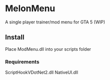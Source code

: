 # MelonMenu
A single player trainer/mod menu for GTA 5 (WIP)

## Install
Place ModMenu.dll into your scripts folder

### Requirements
ScriptHookVDotNet2.dll
NativeUI.dll
